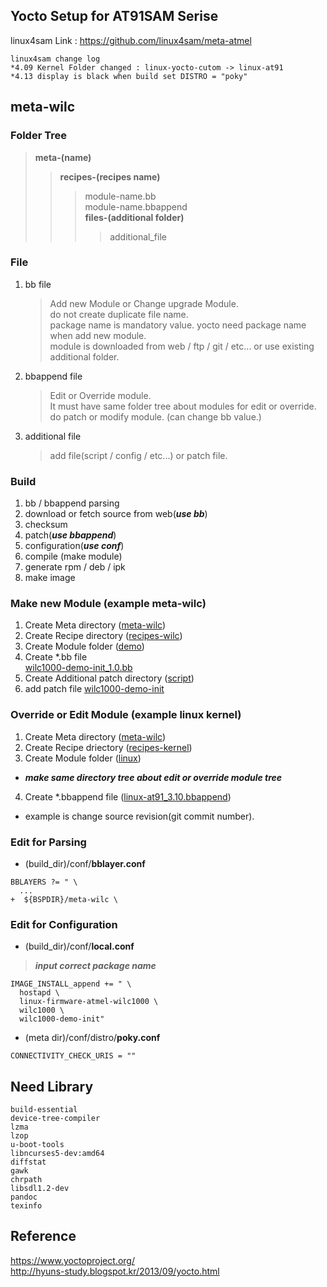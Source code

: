## Yocto Setup for AT91SAM Serise ##
linux4sam Link : https://github.com/linux4sam/meta-atmel
~~~~
linux4sam change log  
*4.09 Kernel Folder changed : linux-yocto-cutom -> linux-at91  
*4.13 display is black when build set DISTRO = "poky"
~~~~
## meta-wilc ##

### Folder Tree ###

>**meta-(name)**  
>>**recipes-(recipes name)**
>>>module-name.bb  
>>>module-name.bbappend  
>>>**files-(additional folder)**
>>>>additional_file

### File ###
1. bb file  
	>Add new Module or Change upgrade Module.  
	>do not create duplicate file name.  
	>package name is mandatory value. yocto need package name when add new module.  
	>module is downloaded from web / ftp / git / etc... or use existing additional folder.  
	
2. bbappend file  
	>Edit or Override module.  
	>It must have same folder tree about modules for edit or override.  
	>do patch or modify module. (can change bb value.)  
	
3. additional file
	>add file(script / config / etc...) or patch file.

### Build ###
1. bb / bbappend parsing
2. download or fetch source from web(***use bb***)  
3. checksum
4. patch(***use bbappend***)  
5. configuration(***use conf***)
6. compile (make module)
7. generate rpm / deb / ipk
8. make image

### Make new Module (example meta-wilc) ###
1. Create Meta directory ([meta-wilc](https://github.com/leedean/meta-wilc))
2. Create Recipe directory ([recipes-wilc](https://github.com/leedean/meta-wilc/tree/master/recipes-wilc))
3. Create Module folder ([demo](https://github.com/leedean/meta-wilc/tree/master/recipes-wilc/demo))
4. Create *.bb file  
[wilc1000-demo-init_1.0.bb](https://github.com/leedean/meta-wilc/blob/master/recipes-wilc/demo/wilc1000-demo-init_1.0.bb)
5. Create Additional patch directory ([script](https://github.com/leedean/meta-wilc/tree/master/recipes-wilc/demo/script))
6. add patch file
[wilc1000-demo-init](https://github.com/leedean/meta-wilc/blob/master/recipes-wilc/demo/script/wilc1000-demo-init)

### Override or Edit Module (example linux kernel) ###
1. Create Meta directory ([meta-wilc](https://github.com/leedean/meta-wilc))
2. Create Recipe driectory ([recipes-kernel](https://github.com/leedean/meta-wilc/tree/master/recipes-kernel))
3. Create Module folder ([linux](https://github.com/leedean/meta-wilc/tree/master/recipes-kernel/linux))
 * ***make same directory tree about edit or override module tree***
4. Create *.bbappend file ([linux-at91_3.10.bbappend](https://github.com/leedean/meta-wilc/blob/master/recipes-kernel/linux/linux-at91_3.10.bbappend))
 * example is change source revision(git commit number).  

### Edit for Parsing ###
- (build_dir)/conf/**bblayer.conf**  
~~~~
BBLAYERS ?= " \
  ...
+  ${BSPDIR}/meta-wilc \
~~~~

### Edit for Configuration ###
- (build_dir)/conf/**local.conf**  
> ***input correct package name***
~~~~  
IMAGE_INSTALL_append += " \
  hostapd \
  linux-firmware-atmel-wilc1000 \ 
  wilc1000 \
  wilc1000-demo-init"
~~~~  

- (meta dir)/conf/distro/**poky.conf**  
~~~~
CONNECTIVITY_CHECK_URIS = ""
~~~~

## Need Library ##
~~~~
build-essential  
device-tree-compiler  
lzma  
lzop  
u-boot-tools  
libncurses5-dev:amd64  
diffstat  
gawk  
chrpath  
libsdl1.2-dev  
pandoc  
texinfo  
~~~~

## Reference ##
https://www.yoctoproject.org/  
http://hyuns-study.blogspot.kr/2013/09/yocto.html

